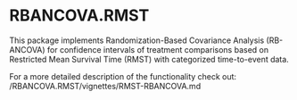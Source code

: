 # RBANCOVA.RMST
This package implements Randomization-Based Covariance Analysis (RB-ANCOVA) for confidence intervals of treatment comparisons based on Restricted Mean Survival Time (RMST) with categorized time-to-event data.

For a more detailed description of the functionality check out: /RBANCOVA.RMST/vignettes/RMST-RBANCOVA.md
